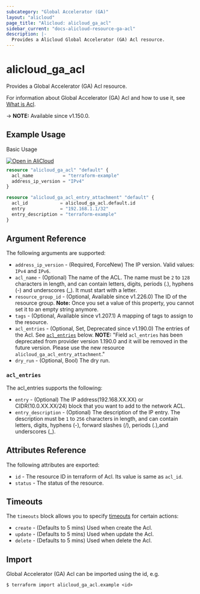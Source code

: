 ```yaml
---
subcategory: "Global Accelerator (GA)"
layout: "alicloud"
page_title: "Alicloud: alicloud_ga_acl"
sidebar_current: "docs-alicloud-resource-ga-acl"
description: |-
  Provides a Alicloud Global Accelerator (GA) Acl resource.
---
```


# alicloud_ga_acl

Provides a Global Accelerator (GA) Acl resource.

For information about Global Accelerator (GA) Acl and how to use it, see [What is Acl](https://www.alibabacloud.com/help/en/global-accelerator/latest/api-ga-2019-11-20-createacl).

-> **NOTE:** Available since v1.150.0.

## Example Usage

Basic Usage

<div style="display: block;margin-bottom: 40px;"><div class="oics-button" style="float: right;position: absolute;margin-bottom: 10px;">
  <a href="https://api.aliyun.com/api-tools/terraform?resource=alicloud_ga_acl&exampleId=5c33e7f0-6578-20ee-ed72-9d771e4578826154f62d&activeTab=example&spm=docs.r.ga_acl.0.5c33e7f065&intl_lang=EN_US" target="_blank">
    <img alt="Open in AliCloud" src="https://img.alicdn.com/imgextra/i1/O1CN01hjjqXv1uYUlY56FyX_!!6000000006049-55-tps-254-36.svg" style="max-height: 44px; max-width: 100%;">
  </a>
</div></div>

```terraform
resource "alicloud_ga_acl" "default" {
  acl_name           = "terraform-example"
  address_ip_version = "IPv4"
}

resource "alicloud_ga_acl_entry_attachment" "default" {
  acl_id            = alicloud_ga_acl.default.id
  entry             = "192.168.1.1/32"
  entry_description = "terraform-example"
}
```

## Argument Reference

The following arguments are supported:

* `address_ip_version` - (Required, ForceNew) The IP version. Valid values: `IPv4` and `IPv6`.
* `acl_name` - (Optional) The name of the ACL. The name must be `2` to `128` characters in length, and can contain letters, digits, periods (.), hyphens (-) and underscores (_). It must start with a letter.
* `resource_group_id` - (Optional, Available since v1.226.0) The ID of the resource group. **Note:** Once you set a value of this property, you cannot set it to an empty string anymore.
* `tags` - (Optional, Available since v1.207.1) A mapping of tags to assign to the resource.
* `acl_entries` - (Optional, Set, Deprecated since v1.190.0) The entries of the Acl. See [`acl_entries`](#acl_entries) below. **NOTE:** "Field `acl_entries` has been deprecated from provider version 1.190.0 and it will be removed in the future version. Please use the new resource `alicloud_ga_acl_entry_attachment`."
* `dry_run` - (Optional, Bool) The dry run.

### `acl_entries`

The acl_entries supports the following: 

* `entry` - (Optional) The IP address(192.168.XX.XX) or CIDR(10.0.XX.XX/24) block that you want to add to the network ACL.
* `entry_description` - (Optional) The description of the IP entry. The description must be `1` to `256` characters in length, and can contain letters, digits, hyphens (-), forward slashes (/), periods (.),and underscores (_).

## Attributes Reference

The following attributes are exported:

* `id` - The resource ID in terraform of Acl. Its value is same as `acl_id`.
* `status` - The status of the resource.

## Timeouts

The `timeouts` block allows you to specify [timeouts](https://www.terraform.io/docs/configuration-0-11/resources.html#timeouts) for certain actions:

* `create` - (Defaults to 5 mins) Used when create the Acl.
* `update` - (Defaults to 5 mins) Used when update the Acl.
* `delete` - (Defaults to 5 mins) Used when delete the Acl.

## Import

Global Accelerator (GA) Acl can be imported using the id, e.g.

```shell
$ terraform import alicloud_ga_acl.example <id>
```

